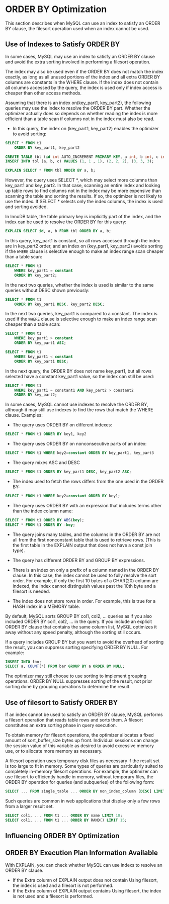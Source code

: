 # ORDER BY Optimization

This section describes when MySQL can use an index to satisfy an ORDER BY clause, the filesort operation used when an index cannot be used.

## Use of Indexes to Satisfy ORDER BY

In some cases, MySQL may use an index to satisfy an ORDER BY clause and avoid the extra sorting involved in performing a filesort operation.

The index may also be used even if the ORDER BY does not match the index exactly, as long as all unused portions of the index and all extra ORDER BY columns are constants in the WHERE clause. If the index does not contain all columns accessed by the query, the index is used only if index access is cheaper than other access methods.

Assuming that there is an index on(key_part1, key_part2), the following queries may use the index to resolve the ORDER BY part. Whether the optimizer actually does so depends on whether reading the index is more efficient than a table scan if columns not in the index must also be read.

- In this query, the index on (key_part1, key_part2) enables the optimizer to avoid sorting:

```sql
SELECT * FROM t1
    ORDER BY key_part1, key_part2
```

```sql
CREATE TABLE tbl (id int AUTO_INCREMENT PRIMARY KEY, a int, b int, c int, key idx(a, b));
INSERT INTO tbl (a, b, c) VALUES (1, 1 , 1), (2, 2, 2), (3, 3, 3);

EXPLAIN SELECT * FROM tbl ORDER BY a, b;
```

However, the query uses SELECT *, which may select more columns than key_part1 and key_part2. In that case, scanning an entire index and looking up table rows to find columns not in the index may be more expensive than scanning the table and sorting the results. If so, the optimizer is not likely to use the index. If SELECT * selects only the index columns, the index is used and sorting avoided.

In InnoDB table, the table primary key is implicitly part of the index, and the index can be used to resolve the ORDER BY for this query:

```sql
EXPLAIN SELECT id, a, b FROM tbl ORDER BY a, b;
```

In this query, key_part1 is constant, so all rows accessed through the index are in key_part2 order, and an index on (key_part1, key_part2) avoids sorting if the `WHERE` clause is selective enough to make an index range scan cheaper than a table scan:

```sql
SELECT * FROM t1
    WHERE key_part1 = constant
    ORDER BY key_part2;
```

In the next two queries, whether the index is used is similar to the same queries without DESC shown previously:

```sql
SELECT * FROM t1
    ORDER BY key_part1 DESC, key_part2 DESC;
```

In the next two queries, key_part1 is compared to a constant. The index is used if the `WHERE` clause is selective enough to make an index range scan cheaper than a table scan:

```sql
SELECT * FROM t1
    WHERE key_part1 > constant
    ORDER BY key_part1 ASC;

SELECT * FROM t1
    WHERE key_part1 < constant
    ORDER BY key_part1 DESC;
```

In the next query, the ORDER BY does not name key_part1, but all rows selected have a constant key_part1 value, so the index can still be used:

```sql
SELECT * FROM t1
    WHERE key_part1 = constant1 AND key_part2 > constant2
    ORDER BY key_part2;
```

In some cases, MySQL cannot use indexes to resolve the ORDER BY, although it may still use indexes to find the rows that match the WHERE clause. Examples:

- The query uses ORDER BY on different indexes:

```sql
SELECT * FROM t1 ORDER BY key1, key2
```

- The query uses ORDER BY on nonconsecutive parts of an index:

```sql
SELECT * FROM t1 WHERE key2=constant ORDER BY key_part1, key_part3
```

- The query mixes ASC and DESC

```sql
SELECT * FROM t1 ORDER BY key_part1 DESC, key_part2 ASC;
```

- The index used to fetch the rows differs from the one used in the ORDER BY:

```sql
SELECT * FROM t1 WHERE key2=constant ORDER BY key1;
```

- The query uses ORDER BY with an expression that includes terms other than the index column name:

```sql
SELECT * FROM t1 ORDER BY ABS(key);
SELECT * FROM t1 ORDER BY -key;
```

- The query joins many tables, and the columns in the ORDER BY are not all from the first nonconstant table that is used to retrieve rows. (This is the first table in the EXPLAIN output that does not have a const join type).

- The query has different ORDER BY and GROUP BY expressions.

- There is an index on only a prefix of a column named in the ORDER BY clause. In this case, the index cannot be used to fully resolve the sort order. For example, if only the first 10 bytes of a CHAR(20) column are indexed, the index cannot distinguish values past the 10th byte and a filesort is needed.

- The index does not store rows in order. For example, this is true for a HASH index in a MEMORY table. 

By default, MySQL sorts GROUP BY col1, col2, ... queries as if you also included ORDER BY col1, col2, ... in the query. If you include an explicit ORDER BY clause that contains the same column list, MySQL optimizes it away without any speed penalty, although the sorting still occurs.

If a query includes GROUP BY but you want to avoid the overhead of sorting the result, you can suppress sorting specifying ORDER BY NULL. For example:

```sql
INSERT INTO foo;
SELECT a, COUNT(*) FROM bar GROUP BY a ORDER BY NULL;
```

The optimizer may still choose to use sorting to implement grouping operations. ORDER BY NULL suppresses sorting of the result, not prior sorting done by grouping operations to determine the result.

## Use of filesort to Satisfy ORDER BY

If an index cannot be used to satisfy an ORDER BY clause, MySQL performs a filesort operation that reads table rows and sorts them. A filesort constitutes an extra sorting phase in query execution.

To obtain memory for filesort operations, the optimizer allocates a fixed amount of sort_buffer_size bytes up front. Individual sessions can change the session value of this variable as desired to avoid excessive memory use, or to allocate more memory as necessary.

A filesort operation uses temporary disk files as necessary if the result set is too large to fit in memory. Some types of queries are particularly suited to completely in-memory filesort operations. For example, the optimizer can use filesort to efficiently handle in memory, without temporary files, the ORDER BY operation for queries (and subqueries) of the following form:

```sql
SELECT ... FROM single_table ... ORDER BY non_index_column [DESC] LIMIT [M, ]N;
```

Such queries are common in web applications that display only a few rows from a larger result set.

```sql
SELECT col1, ... FROM t1 ... ORDER BY name LIMIT 10;
SELECT col1, ... FROM t1 ... ORDER BY RAND() LIMIT 15;
```

## Influencing ORDER BY Optimization

## ORDER BY Execution Plan Information Available

With EXPLAIN, you can check whether MySQL can use indexs to resolve an ORDER BY clause.

- If the Extra column of EXPLAIN output does not contain Using filesort, the index is used and a filesort is not performed.
- If the Extra column of EXPLAIN output contains Using filesort, the index is not used and a filesort is performed.

